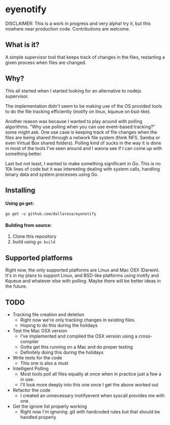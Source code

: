 eyenotify
=========

DISCLAIMER: This is a work in progress and very alpha! try it, but this nowhere
near production code. Contributions are welcome.

What is it?
-----------

A simple supervisor tool that keeps track of changes in the files, restarting
a given process when files are changed.

Why?
----

This all started when I started looking for an alternative to nodejs supervisor.

The implementation didn't seem to be making use of the OS provided tools to do
the file tracking efficiently (inotify on linux, kqueue on bsd-like).

Another reason was because I wanted to play around with polling algorithms.
"Why use polling when you can use event-based tracking?" some might ask.
One use case is keeping track of file changes when the files are being
shared through a network file system (think NFS, Samba or even Virtual Box
shared folders). Polling kind of sucks in the way it is done in most of the
tools I've seen around and I wanna see if I can come up with something better.

Last but not least, I wanted to make something significant in Go.
This is no 10k lines of code but it was interesting dealing with system calls,
handling binary data and system processes using Go.

Installing
----------

#### Using go get:
`go get -u github.com/dallarosa/eyenotify`

#### Building from source:

1. Clone this repository
2. build using `go build`

Supported platforms
-------------------

Right now, the only supported platforms are Linux and Mac OSX (Darwin).
It's in my plans to support Linux, and BSD-like platforms using inotify
and Kqueue and whatever else with polling. Maybe there will be better
ideas in the future.


TODO
----

* Tracking file creation and deletion
  - Right now we're only tracking changes in existing files.
  - Hoping to do this during the holidays
* Test the Mac OSX version
  - I've implemented and compiled the OSX version using a cross-compiler
  - Gotta get this running on a Mac and do proper testing
  - Definitely doing this during the holidays 
* Write tests for the code
  - This one is also a must
* Intelligent Polling
  - Most tools poll all files equally at once when in practice just a few a in use.
  - I'll look more deeply into this one once I get the above worked out
* Refactor the code
  - I created an unnecessary inotifyevent when syscall provides me with one.
* Get the ignore list properly working
  - Right now I'm ignoring .git with hardcoded rules but that should be handled properly
